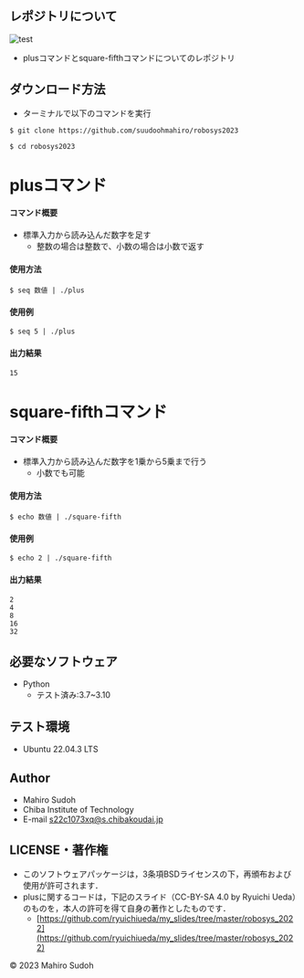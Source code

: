 ## レポジトリについて
![test](https://github.com/suudoohmahiro/robosys2023/actions/workflows/test.yml/badge.svg)
* plusコマンドとsquare-fifthコマンドについてのレポジトリ

## ダウンロード方法 

* ターミナルで以下のコマンドを実行
```
$ git clone https://github.com/suudoohmahiro/robosys2023
```
```
$ cd robosys2023
```

# plusコマンド

#### コマンド概要
* 標準入力から読み込んだ数字を足す
  * 整数の場合は整数で、小数の場合は小数で返す
#### 使用方法
```
$ seq 数値 | ./plus
```
#### 使用例
```
$ seq 5 | ./plus
```

#### 出力結果
```
15
```
# square-fifthコマンド

#### コマンド概要
* 標準入力から読み込んだ数字を1乗から5乗まで行う
  * 小数でも可能
#### 使用方法
```
$ echo 数値 | ./square-fifth
```

#### 使用例
```
$ echo 2 | ./square-fifth
```

#### 出力結果
```
2
4
8
16
32
```
## 必要なソフトウェア
* Python
  * テスト済み:3.7~3.10

## テスト環境
* Ubuntu 22.04.3 LTS
 
## Author
* Mahiro Sudoh
* Chiba Institute of Technology
* E-mail s22c1073xq@s.chibakoudai.jp

## LICENSE・著作権

* このソフトウェアパッケージは，3条項BSDライセンスの下，再頒布および使用が許可されます．
* plusに関するコードは，下記のスライド（CC-BY-SA 4.0 by Ryuichi Ueda）のものを，本人の許可を得て自身の著作としたものです．
	* [https://github.com/ryuichiueda/my_slides/tree/master/robosys_2022](https://github.com/ryuichiueda/my_slides/tree/master/robosys_2022)

© 2023 Mahiro Sudoh

